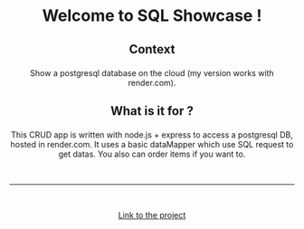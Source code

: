 # <p align="center">Welcome to SQL Showcase !</p>

## <p align="center">Context</p>

<p align="center">Show a postgresql database on the cloud (my version works with render.com).</p>

## <p align="center">What is it for ?</p>

<p align="center">This CRUD app is written with node.js + express to access a postgresql DB, hosted in render.com. It uses a basic dataMapper which use SQL request to get datas. You also can order items if you want to. </p>

<br />
<hr>
<br />

<p align="center"><a href="#" target="blank">Link to the project</a></p>
